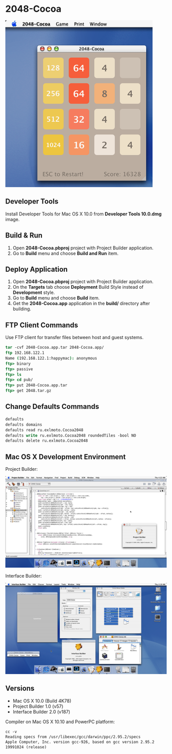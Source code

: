 2048-Cocoa
==========

![2048-Cocoa Mac OS X 10.0 Screenshot](../image/2048-Cocoa-Screenshot-10_0.png)

## Developer Tools

Install Developer Tools for Mac OS X 10.0 from **Developer Tools 10.0.dmg** image.

## Build & Run

1. Open **2048-Cocoa.pbproj** project with Project Builder application.
2. Go to **Build** menu and choose **Build and Run** item.

## Deploy Application

1. Open **2048-Cocoa.pbproj** project with Project Builder application.
2. On the **Targets** tab choose **Deployment** Build Style instead of **Development** style.
3. Go to **Build** menu and choose **Build** item.
4. Get the **2048-Cocoa.app** application in the **build/** directory after building.

## FTP Client Commands

Use FTP client for transfer files between host and guest systems.

```tcsh
tar -cvf 2048-Cocoa.app.tar 2048-Cocoa.app/
ftp 192.168.122.1
Name (192.168.122.1:happymac): anonymous
ftp> binary
ftp> passive
ftp> ls
ftp> cd pub/
ftp> put 2048-Cocoa.app.tar
ftp> get 2048.tar.gz
```

## Change Defaults Commands

```tcsh
defaults
defaults domains
defaults read ru.exlmoto.Cocoa2048
defaults write ru.exlmoto.Cocoa2048 roundedTiles -bool NO
defaults delete ru.exlmoto.Cocoa2048
```

## Mac OS X Development Environment

Project Builder:

![Project Builder Mac OS X Screenshot](../image/ProjectBuilder-MacOSX-Screenshot.png)

Interface Builder:

![Interface Builder Mac OS X Screenshot](../image/InterfaceBuilder-MacOSX-Screenshot.png)

## Versions

* Mac OS X 10.0 (Build 4K78)
* Project Builder 1.0 (v57)
* Interface Builder 2.0 (v187)

Compiler on Mac OS X 10.10 and PowerPC platform:

```
cc -v
Reading specs from /usr/libexec/gcc/darwin/ppc/2.95.2/specs
Apple Computer, Inc. version gcc-926, based on gcc version 2.95.2 19991024 (release)
```
